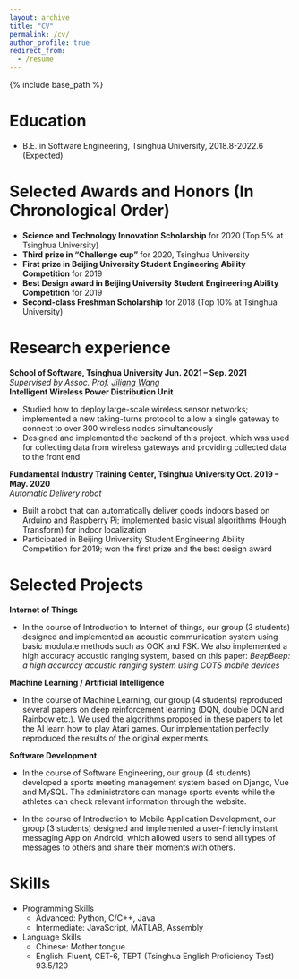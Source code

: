 ```yaml
---
layout: archive
title: "CV"
permalink: /cv/
author_profile: true
redirect_from:
  - /resume
---
```


{% include base_path %}

Education
======
* B.E. in Software Engineering, Tsinghua University, 2018.8-2022.6 (Expected)

Selected Awards and Honors (In Chronological Order)
======
* **Science and Technology Innovation Scholarship** for 2020 (Top 5% at Tsinghua University)
* **Third prize in “Challenge cup”** for 2020, Tsinghua University
* **First prize in Beijing University Student Engineering Ability Competition** for 2019
* **Best Design award in Beijing University Student Engineering Ability Competition** for 2019
* **Second-class Freshman Scholarship** for 2018 (Top 10% at Tsinghua University)

Research experience
======
**School of Software, Tsinghua University Jun. 2021 – Sep. 2021**\
*Supervised by Assoc. Prof. [Jiliang Wang](http://tns.thss.tsinghua.edu.cn/~jiliang/)*\
**Intelligent Wireless Power Distribution Unit**
* Studied how to deploy large-scale wireless sensor networks; implemented a new taking-turns protocol to allow a single gateway to connect to over 300 wireless nodes simultaneously
* Designed and implemented the backend of this project, which was used for collecting data from wireless gateways and providing collected data to the front end

**Fundamental Industry Training Center, Tsinghua University Oct. 2019 – May. 2020**\
*Automatic Delivery robot*
* Built a robot that can automatically deliver goods indoors based on Arduino and Raspberry Pi; implemented basic visual algorithms (Hough Transform) for indoor localization
* Participated in Beijing University Student Engineering Ability Competition for 2019; won the first prize and the best design award

Selected Projects
======

**Internet of Things**
- In the course of Introduction to Internet of things, our group (3 students) designed and implemented an acoustic communication system using basic modulate methods such as OOK and FSK. We also implemented a high accuracy acoustic ranging system, based on this paper: *BeepBeep: a high accuracy acoustic ranging system using COTS mobile devices*

**Machine Learning / Artificial Intelligence**
- In the course of Machine Learning, our group (4 students) reproduced several papers on deep reinforcement learning (DQN, double DQN and Rainbow etc.). We used the algorithms proposed in these papers to let the AI learn how to play Atari games. Our implementation perfectly reproduced the results of the original experiments. 

**Software Development**
- In the course of Software Engineering, our group (4 students) developed a sports meeting management system based on Django, Vue and MySQL. The administrators can manage sports events while the athletes can check relevant information through the website.

- In the course of Introduction to Mobile Application Development, our group (3 students) designed and implemented a user-friendly instant messaging App on Android, which allowed users to send all types of messages to others and share their moments with others.


Skills
======
* Programming Skills
  * Advanced: Python, C/C++, Java
  * Intermediate: JavaScript, MATLAB, Assembly
* Language Skills
  * Chinese: Mother tongue
  * English: Fluent, CET-6, TEPT (Tsinghua English Proficiency Test) 93.5/120

<!-- Publications
======
  <ul>{% for post in site.publications %}
    {% include archive-single-cv.html %}
  {% endfor %}</ul>
  
Talks
======
  <ul>{% for post in site.talks %}
    {% include archive-single-talk-cv.html %}
  {% endfor %}</ul>
  
Teaching
======
  <ul>{% for post in site.teaching %}
    {% include archive-single-cv.html %}
  {% endfor %}</ul>
  
Service and leadership
======
* Currently signed in to 43 different slack teams
 -->
